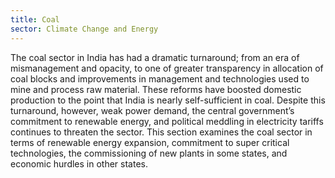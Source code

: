 ```yaml
---
title: Coal
sector: Climate Change and Energy
---
```


The coal sector in India has had a dramatic turnaround; from an era of mismanagement and opacity, to one of greater transparency in allocation of coal blocks and improvements in management and technologies used to mine and process raw material. These reforms have boosted domestic production to the point that India is nearly self-sufficient in coal. Despite this turnaround, however, weak power demand, the central government’s commitment to renewable energy, and political meddling in electricity tariffs continues to threaten the sector. This section examines the coal sector in terms of renewable energy expansion, commitment to super critical technologies, the commissioning of new plants in some states, and economic hurdles in other states.
